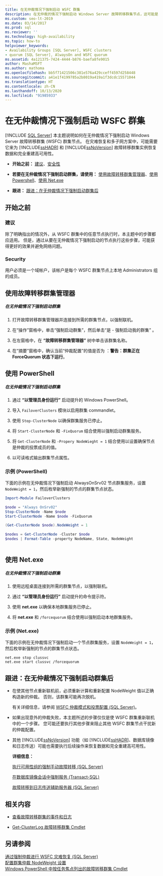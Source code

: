 ```yaml
---
title: 在无仲裁情况下强制启动 WSFC 群集
description: 在无仲裁的情况下强制启动 Windows Server 故障转移群集节点，这可能是恢复数据和重新建立高可用性所必需的。
ms.custom: seo-lt-2019
ms.date: 03/14/2017
ms.prod: sql
ms.reviewer: ''
ms.technology: high-availability
ms.topic: how-to
helpviewer_keywords:
- Availability Groups [SQL Server], WSFC clusters
- quorum [SQL Server], AlwaysOn and WSFC quorum
ms.assetid: 4a121375-7424-4444-b876-baefa8fe9015
author: MashaMSFT
ms.author: mathoma
ms.openlocfilehash: bb5f71421506c381e576a429cceff4597d258448
ms.sourcegitcommit: a41e1f4199785a2b8019a419a1f3dcdc15571044
ms.translationtype: HT
ms.contentlocale: zh-CN
ms.lasthandoff: 10/13/2020
ms.locfileid: "91985933"
---
```

# <a name="force-a-wsfc-cluster-to-start-without-a-quorum"></a>在无仲裁情况下强制启动 WSFC 群集
[!INCLUDE [SQL Server](../../../includes/applies-to-version/sqlserver.md)]
  本主题说明如何在无仲裁情况下强制启动 Windows Server 故障转移群集 (WSFC) 群集节点。  在灾难恢复和多子网方案中，可能需要它来为 [!INCLUDE[ssHADR](../../../includes/sshadr-md.md)] 和 [!INCLUDE[ssNoVersion](../../../includes/ssnoversion-md.md)] 故障转移群集实例恢复数据和完全重建高可用性。  
  
-   **开始之前：** [建议](#Recommendations)、[安全性](#Security)  
  
-   **若要在无仲裁情况下强制启动群集，请使用：** [使用故障转移群集管理器](#FailoverClusterManagerProcedure)、[使用 Powershell](#PowerShellProcedure)、[使用 Net.exe](#CommandPromptProcedure)  
  
-   **跟进：** [跟进：在无仲裁情况下强制启动群集后](#FollowUp)  
  
##  <a name="before-you-start"></a><a name="BeforeYouBegin"></a> 开始之前  
  
###  <a name="recommendations"></a><a name="Recommendations"></a> 建议  
 除了明确指出的情况外，从 WSFC 群集中的任意节点执行时，本主题中的步骤都应适用。  但是，通过从要在无仲裁情况下强制启动的节点执行这些步骤，可能获得更好的效果并避免网络问题。  
  
###  <a name="security"></a><a name="Security"></a> Security  
 用户必须是一个域帐户，该帐户是每个 WSFC 群集节点上本地 Administrators 组的成员。  
  
##  <a name="using-failover-cluster-manager"></a><a name="FailoverClusterManagerProcedure"></a> 使用故障转移群集管理器  
  
##### <a name="to-force-a-cluster-to-start-without-a-quorum"></a>在无仲裁情况下强制启动群集  
  
1.  打开故障转移群集管理器并连接到所需的群集节点，以强制联机。  
  
2.  在“操作”窗格中，单击“强制启动群集”，然后单击“是 - 强制启动我的群集”    。  
  
3.  在左窗格中，在 **“故障转移群集管理器”** 树中单击该群集名称。  
  
4.  在“摘要”窗格中，确认当前“仲裁配置”的值是否为  ：**警告：群集正在 ForceQuorum 状态下运行**。  
  
##  <a name="using-powershell"></a><a name="PowerShellProcedure"></a> 使用 PowerShell  
  
##### <a name="to-force-a-cluster-to-start-without-a-quorum"></a>在无仲裁情况下强制启动群集  
  
1.  通过 **“以管理员身份运行”** 启动提升的 Windows PowerShell。  
  
2.  导入 `FailoverClusters` 模块以启用群集 commandlet。  
  
3.  使用 `Stop-ClusterNode` 以确保群集服务已停止。  
  
4.  将 `Start-ClusterNode` 和 `-FixQuorum` 结合使用以强制启动群集服务。  
  
5.  将 `Get-ClusterNode` 和 `-Propery NodeWieght = 1` 结合使用以设置确保节点是仲裁的投票成员的值。  
  
6.  以可读格式输出群集节点属性。  
  
### <a name="example-powershell"></a>示例 (PowerShell)  
 下面的示例在无仲裁情况下强制启动 AlwaysOnSrv02 节点群集服务，设置 `NodeWeight = 1`，然后枚举新强制的节点的群集节点状态。  
  
```powershell  
Import-Module FailoverClusters  
  
$node = "Always OnSrv02"  
Stop-ClusterNode -Name $node  
Start-ClusterNode -Name $node -FixQuorum  
  
(Get-ClusterNode $node).NodeWeight = 1  
  
$nodes = Get-ClusterNode -Cluster $node  
$nodes | Format-Table -property NodeName, State, NodeWeight  
  
```  
  
##  <a name="using-netexe"></a><a name="CommandPromptProcedure"></a> 使用 Net.exe  
  
##### <a name="to-force-a-cluster-to-start-without-a-quorum"></a>在无仲裁情况下强制启动群集  
  
1.  使用远程桌面连接到所需的群集节点，以强制联机。  
  
2.  通过 **“以管理员身份运行”** 启动提升的命令提示符。  
  
3.  使用 **net.exe** 以确保本地群集服务已停止。  
  
4.  将 **net.exe** 和 `/forcequorum` 结合使用以强制启动本地群集服务。  
  
### <a name="example-netexe"></a>示例 (Net.exe)  
 下面的示例在无仲裁情况下强制启动一个节点群集服务，设置 `NodeWeight = 1`，然后枚举新强制的节点的群集节点状态。  
  
```ms-dos  
net.exe stop clussvc  
net.exe start clussvc /forcequorum  
```  
  
##  <a name="follow-up-after-forcing-cluster-to-start-without-a-quorum"></a><a name="FollowUp"></a> 跟进：在无仲裁情况下强制启动群集后  
  
-   在使其他节点重新联机前，必须重新计算和重新配置 NodeWeight 值以正确构造新的仲裁。 否则，该群集可能再次脱机。  
  
     有关详细信息，请参阅 [WSFC 仲裁模式和投票配置 (SQL Server)](../../../sql-server/failover-clusters/windows/wsfc-quorum-modes-and-voting-configuration-sql-server.md)。  
  
-   如果出现意外的仲裁失败，本主题所述的步骤仅仅是使 WSFC 群集重新联机中的一个步骤。  您可能还要执行其他步骤来阻止其他 WSFC 群集节点干扰新的仲裁配置。  
  
-   其他 [!INCLUDE[ssNoVersion](../../../includes/ssnoversion-md.md)] 功能（如 [!INCLUDE[ssHADR](../../../includes/sshadr-md.md)]、数据库镜像和日志传送）可能也需要执行后续操作来恢复数据和完全重建高可用性。  
  
     **详细信息：**  
  
     [执行可用性组的强制手动故障转移 (SQL Server)](../../../database-engine/availability-groups/windows/perform-a-forced-manual-failover-of-an-availability-group-sql-server.md)  
  
     [在数据库镜像会话中强制服务 (Transact-SQL)](../../../database-engine/database-mirroring/force-service-in-a-database-mirroring-session-transact-sql.md)  
  
     [故障转移到日志传送辅助服务器 (SQL Server)](../../../database-engine/log-shipping/fail-over-to-a-log-shipping-secondary-sql-server.md)  
  
##  <a name="related-content"></a><a name="RelatedContent"></a> 相关内容  
  
-   [查看故障转移群集的事件和日志](https://technet.microsoft.com/library/cc772342\(WS.10\).aspx)  
  
-   [Get-ClusterLog 故障转移群集 Cmdlet](/previous-versions/windows/it-pro/windows-server-2008-R2-and-2008/ee461045(v=technet.10))  
  
## <a name="see-also"></a>另请参阅  
 [通过强制仲裁进行 WSFC 灾难恢复 (SQL Server)](../../../sql-server/failover-clusters/windows/wsfc-disaster-recovery-through-forced-quorum-sql-server.md)   
 [配置群集仲裁 NodeWeight 设置](../../../sql-server/failover-clusters/windows/configure-cluster-quorum-nodeweight-settings.md)   
 [Windows PowerShell 中按任务焦点列出的故障转移群集 Cmdlet](https://technet.microsoft.com/library/ee619761\(WS.10\).aspx)  
  
